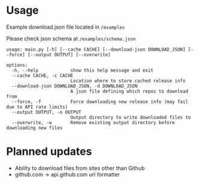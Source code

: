 # Usage

Example download.json file located in `/examples`

Please check json schema at `/examples/schema.json`

```
usage: main.py [-h] [--cache CACHE] [--download-json DOWNLOAD_JSON] [--force] [--output OUTPUT] [--overwrite]

options:
  -h, --help            show this help message and exit
  --cache CACHE, -c CACHE
                        Location where to store cached release info
  --download-json DOWNLOAD_JSON, -d DOWNLOAD_JSON
                        A json file defining which repos to download from
  --force, -f           Force downloading new release info (may fail due to API rate limits)
  --output OUTPUT, -o OUTPUT
                        Output directory to write downloaded files to
  --overwrite, -w       Remove existing output directory before downloading new files
```


# Planned updates

- Ability to download files from sites other than Github
- github.com -> api.github.com url formatter

